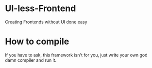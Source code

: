 # UI-less-Frontend
Creating Frontends without UI done easy


# How to compile
If you have to ask, this framework isn't for you, just write your own god damn compiler and run it.

